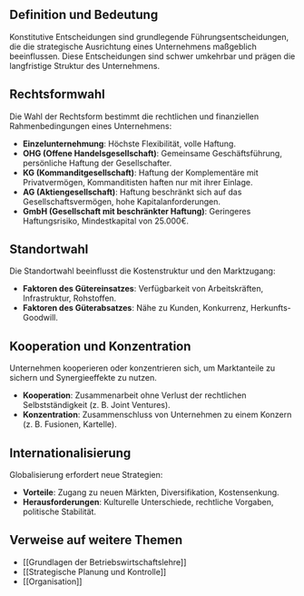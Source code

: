 ## Definition und Bedeutung

Konstitutive Entscheidungen sind grundlegende Führungsentscheidungen, die die strategische Ausrichtung eines Unternehmens maßgeblich beeinflussen. Diese Entscheidungen sind schwer umkehrbar und prägen die langfristige Struktur des Unternehmens. 
## Rechtsformwahl

Die Wahl der Rechtsform bestimmt die rechtlichen und finanziellen Rahmenbedingungen eines Unternehmens: 
- **Einzelunternehmung**: Höchste Flexibilität, volle Haftung. 
- **OHG (Offene Handelsgesellschaft)**: Gemeinsame Geschäftsführung, persönliche Haftung der Gesellschafter. 
- **KG (Kommanditgesellschaft)**: Haftung der Komplementäre mit Privatvermögen, Kommanditisten haften nur mit ihrer Einlage. 
- **AG (Aktiengesellschaft)**: Haftung beschränkt sich auf das Gesellschaftsvermögen, hohe Kapitalanforderungen. 
- **GmbH (Gesellschaft mit beschränkter Haftung)**: Geringeres Haftungsrisiko, Mindestkapital von 25.000€. 
## Standortwahl

Die Standortwahl beeinflusst die Kostenstruktur und den Marktzugang: 
- **Faktoren des Gütereinsatzes**: Verfügbarkeit von Arbeitskräften, Infrastruktur, Rohstoffen. 
- **Faktoren des Güterabsatzes**: Nähe zu Kunden, Konkurrenz, Herkunfts-Goodwill. 
##  Kooperation und Konzentration

Unternehmen kooperieren oder konzentrieren sich, um Marktanteile zu sichern und Synergieeffekte zu nutzen. 
- **Kooperation**: Zusammenarbeit ohne Verlust der rechtlichen Selbstständigkeit (z. B. Joint Ventures). 
- **Konzentration**: Zusammenschluss von Unternehmen zu einem Konzern (z. B. Fusionen, Kartelle). 
##  Internationalisierung

Globalisierung erfordert neue Strategien: 
- **Vorteile**: Zugang zu neuen Märkten, Diversifikation, Kostensenkung. 
- **Herausforderungen**: Kulturelle Unterschiede, rechtliche Vorgaben, politische Stabilität. 
## Verweise auf weitere Themen 

- [[Grundlagen der Betriebswirtschaftslehre]] 
- [[Strategische Planung und Kontrolle]] 
- [[Organisation]]